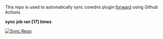 This repo is used to automatically sync coredns plugin [forward](https://github.com/QZLin/forward) using Github Actions

**sync job ran [17] times**

[![Sync Repo](https://github.com/QZLin/coredns-extract/actions/workflows/sync.yaml/badge.svg)](https://github.com/QZLin/coredns-extract/actions/workflows/sync.yaml)
